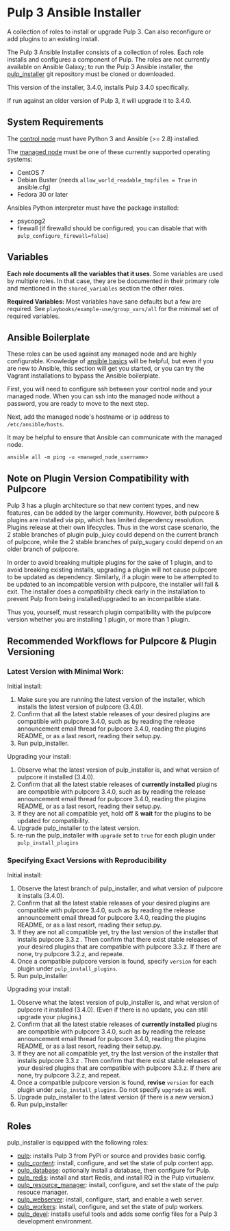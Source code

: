 Pulp 3 Ansible Installer
========================

A collection of roles to install or upgrade Pulp 3. Can also reconfigure or add plugins to an existing install.

The Pulp 3 Ansible Installer consists of a collection of roles. Each role installs and configures a
component of Pulp. The roles are not currently available on Ansible Galaxy; to run the Pulp 3
Ansible installer, the [pulp_installer](https://github.com/pulp/pulp_installer) git repository must
be cloned or downloaded.

This version of the installer, 3.4.0, installs Pulp 3.4.0 specifically.

If run against an older version of Pulp 3, it will upgrade it to 3.4.0.

System Requirements
-------------------

The [control node](https://docs.ansible.com/ansible/2.5/network/getting_started/basic_concepts.html#control-node)
must have Python 3 and Ansible (>= 2.8) installed.

The [managed node](https://docs.ansible.com/ansible/2.5/network/getting_started/basic_concepts.html#managed-nodes)
must be one of these currently supported operating systems:
* CentOS 7
* Debian Buster (needs `allow_world_readable_tmpfiles = True` in ansible.cfg)
* Fedora 30 or later

Ansibles Python interpreter must have the package installed:
* psycopg2
* firewall (if firewalld should be configured; you can disable that with `pulp_configure_firewall=false`)

Variables
---------

**Each role documents all the variables that it uses**. Some variables are
used by multiple roles. In that case, they are be documented in their primary role and mentioned in
the `shared_variables` section the other roles.

**Required Variables:**
Most variables have sane defaults but a few are required. See ``playbooks/example-use/group_vars/all`` for
the minimal set of required variables.


Ansible Boilerplate
-------------------

These roles can be used against any managed node and are highly configurable.  Knowledge of
[ansible basics](https://docs.ansible.com/ansible/2.5/user_guide/intro_getting_started.html) will
be helpful, but even if you are new to Ansible, this section will get you started, or you can try
the Vagrant installations to bypass the Ansible boilerplate.

First, you will need to configure ssh between your control node and your managed node. When you can
ssh into the managed node without a password, you are ready to move to the next step.

Next, add the managed node's hostname or ip address to `/etc/ansible/hosts`.

It may be helpful to ensure that Ansible can communicate with the managed node.

```
ansible all -m ping -u <managed_node_username>
```

Note on Plugin Version Compatibility with Pulpcore
--------------------------------------------------

Pulp 3 has a plugin architecture so that new content types, and new features, can be added by the
larger community. However, both pulpcore & plugins are installed via pip, which has limited
dependency resolution. Plugins release at their own lifecycles. Thus in the worst case scenario, the
2 stable branches of plugin pulp_juicy could depend on the current branch of pulpcore, while the 2
stable branches of pulp_sugary could depend on an older branch of pulpcore.

In order to avoid breaking multiple plugins for the sake of 1 plugin, and to avoid breaking existing
installs, upgrading a plugin will not cause pulpcore to be updated as dependency. Similarly, if a
plugin were to be attempted to be updated to an incompatible version with pulpcore, the installer
will fail & exit. The installer does a compatibility check early in the installation to prevent Pulp
from being installed/upgraded to an incompatible state.

Thus you, yourself, must research plugin compatibility with the pulpcore version whether you are
installing 1 plugin, or more than 1 plugin.

Recommended Workflows for Pulpcore & Plugin Versioning
-----------------------------------------------------

### Latest Version with Minimal Work:

Initial install:

1. Make sure you are running the latest version of the installer, which installs the latest version
   of pulpcore (3.4.0).
1. Confirm that all the latest stable releases of your desired plugins are compatible with pulpcore
   3.4.0, such as by reading the release announcement email thread for pulpcore 3.4.0, reading the
plugins README, or as a last resort, reading their setup.py.
1. Run pulp_installer.

Upgrading your install:

1. Observe what the latest version of pulp_installer is, and what version of pulpcore it installed
   (3.4.0).
1. Confirm that all the latest stable releases of **currently installed** plugins are compatible
   with pulpcore 3.4.0, such as by reading the release announcement email thread for pulpcore 3.4.0,
reading the plugins README, or as a last resort, reading their setup.py.
1. If they are not all compatible yet, hold off & **wait** for the plugins to be updated for
   compatibility.
1. Upgrade pulp_installer to the latest version.
1. re-run the pulp_installer with `upgrade` set to `true` for each plugin under
   `pulp_install_plugins`

### Specifying Exact Versions with Reproducibility

Initial install:

1. Observe the latest branch of pulp_installer, and what version of pulpcore it installs (3.4.0).
1. Confirm that all the latest stable releases of your desired plugins are compatible with pulpcore
   3.4.0, such as by reading the release announcement email thread for pulpcore 3.4.0, reading the
plugins README, or as a last resort, reading their setup.py.
1. If they are not all compatible yet, try the last version of the installer that installs pulpcore
   3.3.z . Then confirm that there exist stable releases of your desired plugins that are compatible
with pulpcore 3.3.z. If there are none, try pulpcore 3.2.z, and repeate.
1. Once a compatible pulpcore version is found, specify `version` for each plugin under
   `pulp_install_plugins`.
1. Run pulp_installer

Upgrading your install:

1. Observe what the latest version of pulp_installer is, and what version of pulpcore it installed
   (3.4.0). (Even if there is no update, you can still upgrade your plugins.)
1. Confirm that all the latest stable releases of **currently installed** plugins are compatible
   with pulpcore 3.4.0, such as by reading the release announcement email thread for pulpcore 3.4.0,
reading the plugins README, or as a last resort, reading their setup.py.
1. If they are not all compatible yet, try the last version of the installer that installs pulpcore
   3.3.z . Then confirm that there exist stable releases of your desired plugins that are compatible
with pulpcore 3.3.z. If there are none, try pulpcore 3.2.z, and repeat.
1. Once a compatible pulpcore version is found, **revise** `version` for each plugin under
   `pulp_install_plugins`. Do not specify `upgrade` as well.
1. Upgrade pulp_installer to the latest version (if there is a new version.)
1. Run pulp_installer

Roles
-----

pulp_installer is equipped with the following roles:

- [pulp](roles/pulp/): installs Pulp 3 from PyPi or source and provides basic config.
- [pulp_content](roles/pulp_content): install, configure, and set the state of pulp content app.
- [pulp_database](roles/pulp_database): optionally install a database, then configure for Pulp.
- [pulp_redis](roles/pulp_redis): install and start Redis, and install RQ in the Pulp virtualenv.
- [pulp_resource_manager](roles/pulp_resource_manager): install, configure, and set the state of the pulp resouce manager.
- [pulp_webserver](roles/pulp_webserver): install, configure, start, and enable a web server.
- [pulp_workers](roles/pulp_workers): install, configure, and set the state of pulp workers.
- [pulp_devel](roles/pulp_devel): installs useful tools and adds some config files for a Pulp 3 development environment.
